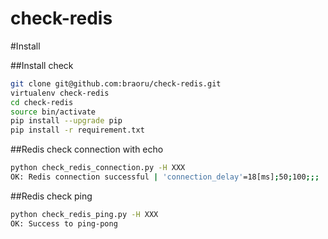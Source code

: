 # check-redis

#Install

##Install check
```Bash
git clone git@github.com:braoru/check-redis.git
virtualenv check-redis
cd check-redis
source bin/activate
pip install --upgrade pip
pip install -r requirement.txt

```

##Redis check connection with echo
```Bash
python check_redis_connection.py -H XXX
OK: Redis connection successful | 'connection_delay'=18[ms];50;100;;; 

```

##Redis check ping
```Bash
python check_redis_ping.py -H XXX
OK: Success to ping-pong 

```
